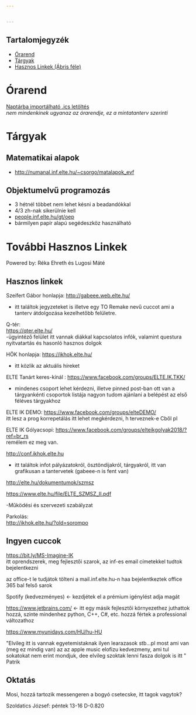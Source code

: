 ```yaml
---


---
```


<h2 id="tartalomjegyzék">Tartalomjegyzék</h2>
<ul>
<li><a href="#%C3%93rarend">Órarend</a></li>
<li><a href="#t%C3%A1rgyak">Tárgyak</a></li>
<li><a href="#tov%C3%A1bbi-hasznos-linkek">Hasznos Linkek (Ábris féle)</a></li>
</ul>
<h1 id="órarend">Órarend</h1>
<p><a href="https://hallgato.neptun.elte.hu/cal/cal.ashx?id=00FC8D3C78B74F112038936A1904DE48E6A98272D7B270C90D129754665EC7482B061661E3833FAF.ics">Naptárba importálható .ics letöltés</a><br>
<em>nem mindenkinek ugyanaz az órarendje, ez a mintatanterv szerinti</em></p>
<h1 id="tárgyak">Tárgyak</h1>
<h2 id="matematikai-alapok">Matematikai alapok</h2>
<ul>
<li><a href="http://numanal.inf.elte.hu/~csorgo/matalapok_evf">http://numanal.inf.elte.hu/~csorgo/matalapok_evf</a></li>
</ul>
<h2 id="objektumelvű-programozás">Objektumelvű programozás</h2>
<ul>
<li>3 hétnél többet nem lehet késni a beadandókkal</li>
<li>4/3 zh-nak sikerülnie kell</li>
<li><a href="http://people.inf.elte.hu/gt/oep">people.inf.elte.hu/gt/oep</a></li>
<li>bármilyen papír alapú segédeszköz használható</li>
</ul>
<h1 id="további-hasznos-linkek">További Hasznos Linkek</h1>
<p>Powered by: Réka Ehreth és Lugosi Máté</p>
<h2 id="hasznos-linkek">Hasznos linkek</h2>
<p>Szeifert Gábor honlapja: <a href="http://gabeee.web.elte.hu/">http://gabeee.web.elte.hu/</a></p>
<ul>
<li>itt találtok jegyzeteket is illetve egy TO Remake nevű cuccot ami a tanterv átdolgozása kezelhetőbb felületre.</li>
</ul>
<p>Q-tér:<br>
<a href="https://qter.elte.hu/">https://qter.elte.hu/</a><br>
-ügyintéző felület itt vannak diákkal kapcsolatos infók, valamint questura nyitvatartás és hasonló hasznos dolgok</p>
<p>HÖK honlapja: <a href="https://ikhok.elte.hu/">https://ikhok.elte.hu/</a></p>
<ul>
<li>itt közlik az aktuális híreket</li>
</ul>
<p>ELTE Tanárt keres-kínál : <a href="https://www.facebook.com/groups/ELTE.IK.TKK/">https://www.facebook.com/groups/ELTE.IK.TKK/</a></p>
<ul>
<li>mindenes csoport lehet kérdezni, illetve pinned post-ban ott van a tárgyankénti csoportok listája nagyon tudom ajánlani a belépést az első féléves tárgyakhoz</li>
</ul>
<p>ELTE IK DEMO: <a href="https://www.facebook.com/groups/elteDEMO/">https://www.facebook.com/groups/elteDEMO/</a><br>
itt lesz a prog korrepetálás itt lehet megkérdezni, h terveznek-e Cből pl</p>
<p>ELTE IK Gólyacsopi: <a href="https://www.facebook.com/groups/elteikgolyak2018/?ref=br_rs">https://www.facebook.com/groups/elteikgolyak2018/?ref=br_rs</a><br>
remélem ez meg van.</p>
<p><a href="http://conf.ikhok.elte.hu">http://conf.ikhok.elte.hu</a></p>
<ul>
<li>itt találtok infot pályázatokról, ösztöndijakról, tárgyakról, itt van grafikusan a tantervetek (gabeee-n is fent van)</li>
</ul>
<p><a href="http://elte.hu/dokumentumok/szmsz">http://elte.hu/dokumentumok/szmsz</a></p>
<p><a href="https://www.elte.hu/file/ELTE_SZMSZ_II.pdf">https://www.elte.hu/file/ELTE_SZMSZ_II.pdf</a></p>
<p>-Működési és szervezeti szabályzat</p>
<p>Parkolás:<br>
<a href="http://ikhok.elte.hu/?old=sorompo">http://ikhok.elte.hu/?old=sorompo</a></p>
<h2 id="ingyen-cuccok">Ingyen cuccok</h2>
<p><a href="https://bit.ly/MS-Imagine-IK">https://bit.ly/MS-Imagine-IK</a><br>
itt oprendszerek, meg fejlesztői szarok, az inf-es email címetekkel tudtok bejelentkezni</p>
<p>az office-t le tudjátok tölteni a mail.inf.elte.hu-n haa bejelentkeztek office 365 bal felső sarok</p>
<p>Spotify (kedvezményes) &lt;- kezdjétek el a prémium igénylést adja magát</p>
<p><a href="https://www.jetbrains.com/">https://www.jetbrains.com/</a> &lt;- itt egy másik fejlesztői környezethez juthattok hozzá, szinte mindenhez python, C++, C#, etc. hozzá fértek a professional változathoz</p>
<p><a href="https://www.myunidays.com/HU/hu-HU">https://www.myunidays.com/HU/hu-HU</a></p>
<p>"Elvileg itt is vannak egyetemistaknak ilyen learazasok stb…pl most ami van (meg ez mindig van) az az apple music elofizu kedvezmeny, ami tul sokatokat nem erint mondjuk, dee elvileg szoktak lenni fasza dolgok is itt " Patrik</p>
<h2 id="oktatás">Oktatás</h2>
<p>Mosi, hozzá tartozik messengeren a bogyó csetecske, itt tagok vagytok?</p>
<p>Szoldatics József: péntek 13-16 D-0.820</p>

